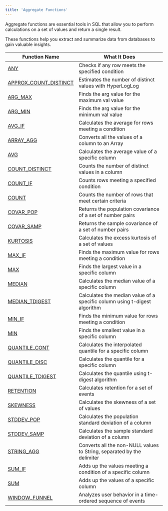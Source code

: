 ```yaml
---
title: 'Aggregate Functions'
---
```


Aggregate functions are essential tools in SQL that allow you to perform calculations on a set of values and return a single result.

These functions help you extract and summarize data from databases to gain valuable insights. 

| Function Name                                               | What It Does                                                              | 
|-------------------------------------------------------------|---------------------------------------------------------------------------|
| [ANY](aggregate-any.md)                                     | Checks if any row meets the specified condition                           | 
| [APPROX_COUNT_DISTINCT](aggregate-approx-count-distinct.md) | Estimates the number of distinct values with HyperLogLog                  | 
| [ARG_MAX](aggregate-arg-max.md)                             | Finds the arg value for the maximum val value                             | 
| [ARG_MIN](aggregate-arg-min.md)                             | Finds the arg value for the minimum val value                             | 
| [AVG_IF](aggregate-avg-if.md)                               | Calculates the average for rows meeting a condition                       | 
| [ARRAY_AGG](aggregate-array-agg.md)                         | Converts all the values of a column to an Array                           |
| [AVG](aggregate-avg.md)                                     | Calculates the average value of a specific column                         | 
| [COUNT_DISTINCT](aggregate-count-distinct.md)               | Counts the number of distinct values in a column                          | 
| [COUNT_IF](aggregate-count-if.md)                           | Counts rows meeting a specified condition                                 | 
| [COUNT](aggregate-count.md)                                 | Counts the number of rows that meet certain criteria                      | 
| [COVAR_POP](aggregate-covar-pop.md)                         | Returns the population covariance of a set of number pairs                | 
| [COVAR_SAMP](aggregate-covar-samp.md)                       | Returns the sample covariance of a set of number pairs                    | 
| [KURTOSIS](aggregate-kurtosis.md)                           | Calculates the excess kurtosis of a set of values                         | 
| [MAX_IF](aggregate-max-if.md)                               | Finds the maximum value for rows meeting a condition                      | 
| [MAX](aggregate-max.md)                                     | Finds the largest value in a specific column                              | 
| [MEDIAN](aggregate-median.md)                               | Calculates the median value of a specific column                          | 
| [MEDIAN_TDIGEST](aggregate-median-tdigest.md)               | Calculates the median value of a specific column using t-digest algorithm | 
| [MIN_IF](aggregate-min-if.md)                               | Finds the minimum value for rows meeting a condition                      | 
| [MIN](aggregate-min.md)                                     | Finds the smallest value in a specific column                             | 
| [QUANTILE_CONT](aggregate-quantile-cont.md)                 | Calculates the interpolated quantile for a specific column                |
| [QUANTILE_DISC](aggregate-quantile-disc.md)                 | Calculates the quantile for a specific column                             | 
| [QUANTILE_TDIGEST](aggregate-quantile-tdigest.md)           | Calculates the quantile using t-digest algorithm                          |
| [RETENTION](aggregate-retention.md)                         | Calculates retention for a set of events                                  | 
| [SKEWNESS](aggregate-skewness.md)                           | Calculates the skewness of a set of values                                | 
| [STDDEV_POP](aggregate-stddev-pop.md)                       | Calculates the population standard deviation of a column                  | 
| [STDDEV_SAMP](aggregate-stddev-samp.md)                     | Calculates the sample standard deviation of a column                      | 
| [STRING_AGG](aggregate-string-agg.md)                       | Converts all the non-NULL values to String, separated by the delimiter    |
| [SUM_IF](aggregate-sum-if.md)                               | Adds up the values meeting a condition of a specific column               | 
| [SUM](aggregate-sum.md)                                     | Adds up the values of a specific column                                   | 
| [WINDOW_FUNNEL](aggregate-windowfunnel.md)                  | Analyzes user behavior in a time-ordered sequence of events               | 
